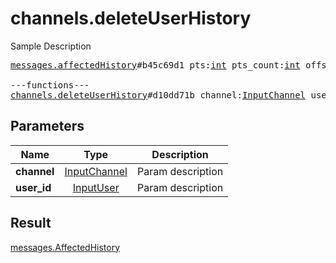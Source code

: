 # channels.deleteUserHistory

Sample Description

<pre>
<a href="../constructor/messages.affectedHistory.md">messages.affectedHistory</a>#b45c69d1 pts:<a href="../type/int.md">int</a> pts_count:<a href="../type/int.md">int</a> offset:<a href="../type/int.md">int</a> = <a href="../type/messages.AffectedHistory.md">messages.AffectedHistory</a>;

---functions---
<a href="../method/channels.deleteUserHistory.md">channels.deleteUserHistory</a>#d10dd71b channel:<a href="../type/InputChannel.md">InputChannel</a> user_id:<a href="../type/InputUser.md">InputUser</a> = <a href="../type/messages.AffectedHistory.md">messages.AffectedHistory</a>;
</pre>
## Parameters

| Name | Type | Description |
|------|:----:|-------------|
| **channel** | <a href="../type/InputChannel.md">InputChannel</a> | Param description |
| **user_id** | <a href="../type/InputUser.md">InputUser</a> | Param description |

## Result

<a href="../type/messages.AffectedHistory.md">messages.AffectedHistory</a>

